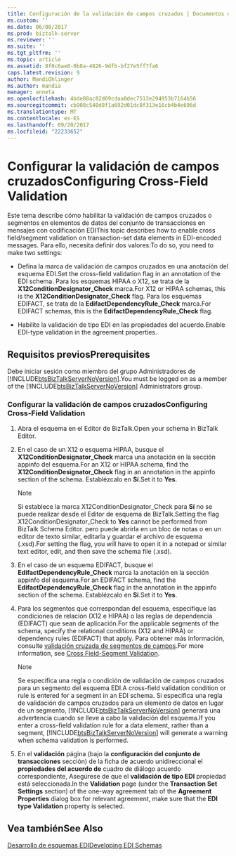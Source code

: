 ```yaml
---
title: Configuración de la validación de campos cruzados | Documentos de Microsoft
ms.custom: ''
ms.date: 06/08/2017
ms.prod: biztalk-server
ms.reviewer: ''
ms.suite: ''
ms.tgt_pltfrm: ''
ms.topic: article
ms.assetid: 8f0c6ae8-0b8a-4826-9dfb-bf27e5ff7fa6
caps.latest.revision: 9
author: MandiOhlinger
ms.author: mandia
manager: anneta
ms.openlocfilehash: 4bde88ac82d69cdaa0dec7513e294953b7164b56
ms.sourcegitcommit: cb908c540d8f1a692d01dc8f313e16cb4b4e696d
ms.translationtype: MT
ms.contentlocale: es-ES
ms.lasthandoff: 09/20/2017
ms.locfileid: "22233652"
---
```

# <a name="configuring-cross-field-validation"></a><span data-ttu-id="0e985-102">Configurar la validación de campos cruzados</span><span class="sxs-lookup"><span data-stu-id="0e985-102">Configuring Cross-Field Validation</span></span>
<span data-ttu-id="0e985-103">Este tema describe cómo habilitar la validación de campos cruzados o segmentos en elementos de datos del conjunto de transacciones en mensajes con codificación EDI</span><span class="sxs-lookup"><span data-stu-id="0e985-103">This topic describes how to enable cross field/segment validation on transaction-set data elements in EDI-encoded messages.</span></span> <span data-ttu-id="0e985-104">Para ello, necesita definir dos valores:</span><span class="sxs-lookup"><span data-stu-id="0e985-104">To do so, you need to make two settings:</span></span>  
  
-   <span data-ttu-id="0e985-105">Defina la marca de validación de campos cruzados en una anotación del esquema EDI.</span><span class="sxs-lookup"><span data-stu-id="0e985-105">Set the cross-field validation flag in an annotation of the EDI schema.</span></span> <span data-ttu-id="0e985-106">Para los esquemas HIPAA o X12, se trata de la **X12ConditionDesignator_Check** marca.</span><span class="sxs-lookup"><span data-stu-id="0e985-106">For X12 or HIPAA schemas, this is the **X12ConditionDesignator_Check** flag.</span></span> <span data-ttu-id="0e985-107">Para los esquemas EDIFACT, se trata de la **EdifactDependencyRule_Check** marca.</span><span class="sxs-lookup"><span data-stu-id="0e985-107">For EDIFACT schemas, this is the **EdifactDependencyRule_Check** flag.</span></span>  
  
-   <span data-ttu-id="0e985-108">Habilite la validación de tipo EDI en las propiedades del acuerdo.</span><span class="sxs-lookup"><span data-stu-id="0e985-108">Enable EDI-type validation in the agreement properties.</span></span>  
  
## <a name="prerequisites"></a><span data-ttu-id="0e985-109">Requisitos previos</span><span class="sxs-lookup"><span data-stu-id="0e985-109">Prerequisites</span></span>  
 <span data-ttu-id="0e985-110">Debe iniciar sesión como miembro del grupo Administradores de [!INCLUDE[btsBizTalkServerNoVersion](../includes/btsbiztalkservernoversion-md.md)].</span><span class="sxs-lookup"><span data-stu-id="0e985-110">You must be logged on as a member of the [!INCLUDE[btsBizTalkServerNoVersion](../includes/btsbiztalkservernoversion-md.md)] Administrators group.</span></span>  
  
### <a name="configuring-cross-field-validation"></a><span data-ttu-id="0e985-111">Configurar la validación de campos cruzados</span><span class="sxs-lookup"><span data-stu-id="0e985-111">Configuring Cross-Field Validation</span></span>  
  
1.  <span data-ttu-id="0e985-112">Abra el esquema en el Editor de BizTalk.</span><span class="sxs-lookup"><span data-stu-id="0e985-112">Open your schema in BizTalk Editor.</span></span>  
  
2.  <span data-ttu-id="0e985-113">En el caso de un X12 o esquema HIPAA, busque el **X12ConditionDesignator_Check** marca una anotación en la sección appinfo del esquema.</span><span class="sxs-lookup"><span data-stu-id="0e985-113">For an X12 or HIPAA schema, find the **X12ConditionDesignator_Check** flag in an annotation in the appinfo section of the schema.</span></span> <span data-ttu-id="0e985-114">Establézcalo en **Sí**.</span><span class="sxs-lookup"><span data-stu-id="0e985-114">Set it to **Yes**.</span></span>  
  
    > [!NOTE]
    >  <span data-ttu-id="0e985-115">Si establece la marca X12ConditionDesignator_Check para **Sí** no se puede realizar desde el Editor de esquema de BizTalk.</span><span class="sxs-lookup"><span data-stu-id="0e985-115">Setting the flag X12ConditionDesignator_Check to **Yes** cannot be performed from BizTalk Schema Editor.</span></span> <span data-ttu-id="0e985-116">pero puede abrirla en un bloc de notas o en un editor de texto similar, editarla y guardar el archivo de esquema (.xsd).</span><span class="sxs-lookup"><span data-stu-id="0e985-116">For setting the flag, you will have to open it in a notepad or similar text editor, edit, and then save the schema file (.xsd).</span></span>  
  
3.  <span data-ttu-id="0e985-117">En el caso de un esquema EDIFACT, busque el **EdifactDependencyRule_Check** marca la anotación en la sección appinfo del esquema.</span><span class="sxs-lookup"><span data-stu-id="0e985-117">For an EDIFACT schema, find the **EdifactDependencyRule_Check** flag in the annotation in the appinfo section of the schema.</span></span> <span data-ttu-id="0e985-118">Establézcalo en **Sí**.</span><span class="sxs-lookup"><span data-stu-id="0e985-118">Set it to **Yes**.</span></span>  
  
4.  <span data-ttu-id="0e985-119">Para los segmentos que correspondan del esquema, especifique las condiciones de relación (X12 e HIPAA) o las reglas de dependencia (EDIFACT) que sean de aplicación.</span><span class="sxs-lookup"><span data-stu-id="0e985-119">For the applicable segments of the schema, specify the relational conditions (X12 and HIPAA) or dependency rules (EDIFACT) that apply.</span></span> <span data-ttu-id="0e985-120">Para obtener más información, consulte [validación cruzada de segmentos de campos](../core/cross-field-segment-validation.md).</span><span class="sxs-lookup"><span data-stu-id="0e985-120">For more information, see [Cross Field-Segment Validation](../core/cross-field-segment-validation.md).</span></span>  
  
    > [!NOTE]
    >  <span data-ttu-id="0e985-121">Se especifica una regla o condición de validación de campos cruzados para un segmento del esquema EDI.</span><span class="sxs-lookup"><span data-stu-id="0e985-121">A cross-field validation condition or rule is entered for a segment in an EDI schema.</span></span> <span data-ttu-id="0e985-122">Si especifica una regla de validación de campos cruzados para un elemento de datos en lugar de un segmento, [!INCLUDE[btsBizTalkServerNoVersion](../includes/btsbiztalkservernoversion-md.md)] generará una advertencia cuando se lleve a cabo la validación del esquema.</span><span class="sxs-lookup"><span data-stu-id="0e985-122">If you enter a cross-field validation rule for a data element, rather than a segment, [!INCLUDE[btsBizTalkServerNoVersion](../includes/btsbiztalkservernoversion-md.md)] will generate a warning when schema validation is performed.</span></span>  
  
5.  <span data-ttu-id="0e985-123">En el **validación** página (bajo la **configuración del conjunto de transacciones** sección) de la ficha de acuerdo unidireccional el **propiedades del acuerdo de** cuadro de diálogo acuerdo correspondiente, Asegúrese de que el **validación de tipo EDI** propiedad está seleccionada.</span><span class="sxs-lookup"><span data-stu-id="0e985-123">In the **Validation** page (under the **Transaction Set Settings** section) of the one-way agreement tab of the **Agreement Properties** dialog box for relevant agreement, make sure that the **EDI type Validation** property is selected.</span></span>  
  
## <a name="see-also"></a><span data-ttu-id="0e985-124">Vea también</span><span class="sxs-lookup"><span data-stu-id="0e985-124">See Also</span></span>  
 [<span data-ttu-id="0e985-125">Desarrollo de esquemas EDI</span><span class="sxs-lookup"><span data-stu-id="0e985-125">Developing EDI Schemas</span></span>](../core/developing-edi-schemas.md)